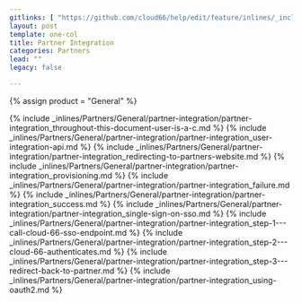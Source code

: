 ```yaml
---
gitlinks: [ "https://github.com/cloud66/help/edit/feature/inlines/_includes/_inlines/Partners/General/partner-integration/partner-integration_throughout-this-document-user-is-a-c.html", "https://github.com/cloud66/help/edit/feature/inlines/_includes/_inlines/Partners/General/partner-integration/partner-integration_user-integration-api.html", "https://github.com/cloud66/help/edit/feature/inlines/_includes/_inlines/Partners/General/partner-integration/partner-integration_redirecting-to-partners-website.html", "https://github.com/cloud66/help/edit/feature/inlines/_includes/_inlines/Partners/General/partner-integration/partner-integration_provisioning.html", "https://github.com/cloud66/help/edit/feature/inlines/_includes/_inlines/Partners/General/partner-integration/partner-integration_failure.html", "https://github.com/cloud66/help/edit/feature/inlines/_includes/_inlines/Partners/General/partner-integration/partner-integration_success.html", "https://github.com/cloud66/help/edit/feature/inlines/_includes/_inlines/Partners/General/partner-integration/partner-integration_single-sign-on-sso.html", "https://github.com/cloud66/help/edit/feature/inlines/_includes/_inlines/Partners/General/partner-integration/partner-integration_step-1---call-cloud-66-sso-endpoint.html", "https://github.com/cloud66/help/edit/feature/inlines/_includes/_inlines/Partners/General/partner-integration/partner-integration_step-2---cloud-66-authenticates.html", "https://github.com/cloud66/help/edit/feature/inlines/_includes/_inlines/Partners/General/partner-integration/partner-integration_step-3---redirect-back-to-partner.html", "https://github.com/cloud66/help/edit/feature/inlines/_includes/_inlines/Partners/General/partner-integration/partner-integration_using-oauth2.html" ]
layout: post
template: one-col
title: Partner Integration
categories: Partners
lead: ""
legacy: false

---
```

{% assign product = "General" %}


{% include _inlines/Partners/General/partner-integration/partner-integration_throughout-this-document-user-is-a-c.md %}
{% include _inlines/Partners/General/partner-integration/partner-integration_user-integration-api.md %}
{% include _inlines/Partners/General/partner-integration/partner-integration_redirecting-to-partners-website.md %}
{% include _inlines/Partners/General/partner-integration/partner-integration_provisioning.md %}
{% include _inlines/Partners/General/partner-integration/partner-integration_failure.md %}
{% include _inlines/Partners/General/partner-integration/partner-integration_success.md %}
{% include _inlines/Partners/General/partner-integration/partner-integration_single-sign-on-sso.md %}
{% include _inlines/Partners/General/partner-integration/partner-integration_step-1---call-cloud-66-sso-endpoint.md %}
{% include _inlines/Partners/General/partner-integration/partner-integration_step-2---cloud-66-authenticates.md %}
{% include _inlines/Partners/General/partner-integration/partner-integration_step-3---redirect-back-to-partner.md %}
{% include _inlines/Partners/General/partner-integration/partner-integration_using-oauth2.md %}
